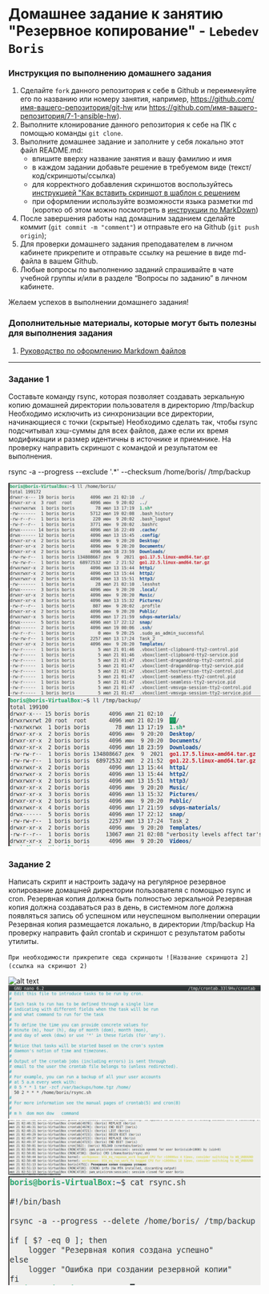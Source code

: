 # Домашнее задание к занятию "Резервное копирование" - `Lebedev Boris`


### Инструкция по выполнению домашнего задания

   1. Сделайте `fork` данного репозитория к себе в Github и переименуйте его по названию или номеру занятия, например, https://github.com/имя-вашего-репозитория/git-hw или  https://github.com/имя-вашего-репозитория/7-1-ansible-hw).
   2. Выполните клонирование данного репозитория к себе на ПК с помощью команды `git clone`.
   3. Выполните домашнее задание и заполните у себя локально этот файл README.md:
      - впишите вверху название занятия и вашу фамилию и имя
      - в каждом задании добавьте решение в требуемом виде (текст/код/скриншоты/ссылка)
      - для корректного добавления скриншотов воспользуйтесь [инструкцией "Как вставить скриншот в шаблон с решением](https://github.com/netology-code/sys-pattern-homework/blob/main/screen-instruction.md)
      - при оформлении используйте возможности языка разметки md (коротко об этом можно посмотреть в [инструкции  по MarkDown](https://github.com/netology-code/sys-pattern-homework/blob/main/md-instruction.md))
   4. После завершения работы над домашним заданием сделайте коммит (`git commit -m "comment"`) и отправьте его на Github (`git push origin`);
   5. Для проверки домашнего задания преподавателем в личном кабинете прикрепите и отправьте ссылку на решение в виде md-файла в вашем Github.
   6. Любые вопросы по выполнению заданий спрашивайте в чате учебной группы и/или в разделе “Вопросы по заданию” в личном кабинете.
   
Желаем успехов в выполнении домашнего задания!
   
### Дополнительные материалы, которые могут быть полезны для выполнения задания

1. [Руководство по оформлению Markdown файлов](https://gist.github.com/Jekins/2bf2d0638163f1294637#Code)

---

### Задание 1

Составьте команду rsync, которая позволяет создавать зеркальную копию домашней директории пользователя в директорию /tmp/backup
Необходимо исключить из синхронизации все директории, начинающиеся с точки (скрытые)
Необходимо сделать так, чтобы rsync подсчитывал хэш-суммы для всех файлов, даже если их время модификации и размер идентичны в источнике и приемнике.
На проверку направить скриншот с командой и результатом ее выполнения.

rsync -a --progress --exclude '.*' --checksum /home/boris/ /tmp/backup

![alt text](https://github.com/bris91/10-3/blob/03e1a89873a0cb839894e44e4b68cd73efb87017/Home.png)
![alt text](https://github.com/bris91/10-3/blob/03e1a89873a0cb839894e44e4b68cd73efb87017/Backup.png)


### Задание 2

Написать скрипт и настроить задачу на регулярное резервное копирование домашней директории пользователя с помощью rsync и cron.
Резервная копия должна быть полностью зеркальной
Резервная копия должна создаваться раз в день, в системном логе должна появляться запись об успешном или неуспешном выполнении операции
Резервная копия размещается локально, в директории /tmp/backup
На проверку направить файл crontab и скриншот с результатом работы утилиты.



`При необходимости прикрепитe сюда скриншоты
![Название скриншота 2](ссылка на скриншот 2)`

![alt text]([https://github.com/bris91/10-3/blob/03e1a89873a0cb839894e44e4b68cd73efb87017/%D0%97%D0%B0%D0%B4%D0%B0%D0%BD%D0%B8%D0%B5%202%20%D0%B2%D1%8B%D0%BF%D0%BE%D0%BB%D0%BD%D0%B5%D0%BD%D0%B8%D0%B5.png)
![alt text](https://github.com/bris91/10-3/blob/03e1a89873a0cb839894e44e4b68cd73efb87017/Cron.png)
![alt text](https://github.com/bris91/10-3/blob/03e1a89873a0cb839894e44e4b68cd73efb87017/%D0%96%D1%83%D1%80%D0%BD%D0%B0%D0%BB.png)
![alt text](https://github.com/bris91/10-3/blob/03e1a89873a0cb839894e44e4b68cd73efb87017/Script.png)
